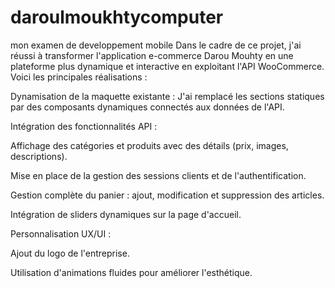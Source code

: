 # daroulmoukhtycomputer
 mon examen de developpement mobile
 Dans le cadre de ce projet, j'ai réussi à transformer l'application e-commerce Darou Mouhty en une plateforme plus dynamique et interactive en exploitant l'API WooCommerce. Voici les principales réalisations :

Dynamisation de la maquette existante : J'ai remplacé les sections statiques par des composants dynamiques connectés aux données de l'API.

Intégration des fonctionnalités API :

Affichage des catégories et produits avec des détails (prix, images, descriptions).

Mise en place de la gestion des sessions clients et de l'authentification.

Gestion complète du panier : ajout, modification et suppression des articles.

Intégration de sliders dynamiques sur la page d'accueil.

Personnalisation UX/UI :

Ajout du logo de l'entreprise.

Utilisation d'animations fluides pour améliorer l'esthétique.
